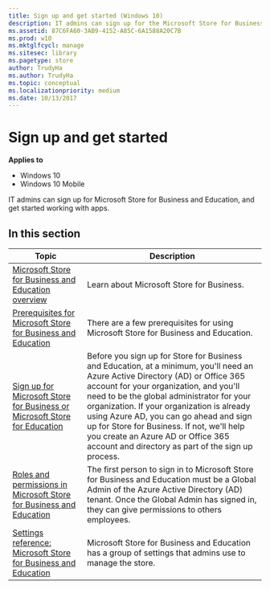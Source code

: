 ```yaml
---
title: Sign up and get started (Windows 10)
description: IT admins can sign up for the Microsoft Store for Business or Microsoft Store for Education and get started working with apps.
ms.assetid: 87C6FA60-3AB9-4152-A85C-6A1588A20C7B
ms.prod: w10
ms.mktglfcycl: manage
ms.sitesec: library
ms.pagetype: store
author: TrudyHa
ms.author: TrudyHa
ms.topic: conceptual
ms.localizationpriority: medium
ms.date: 10/13/2017
---
```


# Sign up and get started

**Applies to**

-   Windows 10
-   Windows 10 Mobile

IT admins can sign up for Microsoft Store for Business and Education, and get started working with apps.

## In this section

| Topic | Description |
| ----- | ----------- |
| [Microsoft Store for Business and Education overview](windows-store-for-business-overview.md) | Learn about Microsoft Store for Business. |
| [Prerequisites for Microsoft Store for Business and Education](prerequisites-windows-store-for-business.md) | There are a few prerequisites for using Microsoft Store for Business and Education. |
| [Sign up for Microsoft Store for Business or Microsoft Store for Education](sign-up-windows-store-for-business.md) | Before you sign up for Store for Business and Education, at a minimum, you'll need an Azure Active Directory (AD) or Office 365 account for your organization, and you'll need to be the global administrator for your organization. If your organization is already using Azure AD, you can go ahead and sign up for Store for Business. If not, we'll help you create an Azure AD or Office 365 account and directory as part of the sign up process. |
| [Roles and permissions in Microsoft Store for Business and Education](roles-and-permissions-windows-store-for-business.md) | The first person to sign in to Microsoft Store for Business and Education must be a Global Admin of the Azure Active Directory (AD) tenant. Once the Global Admin has signed in, they can give permissions to others employees. |
| [Settings reference: Microsoft Store for Business and Education](settings-reference-windows-store-for-business.md) | Microsoft Store for Business and Education has a group of settings that admins use to manage the store. |




